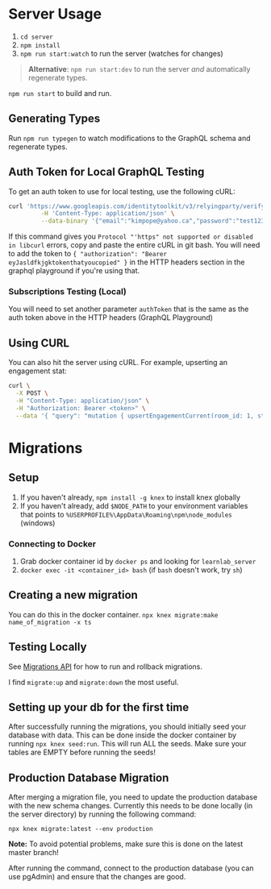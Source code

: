 # Server Usage
1. `cd server`
2. `npm install`
3. `npm run start:watch` to run the server (watches for changes)

> **Alternative**: `npm run start:dev` to run the server *and* automatically regenerate types.

`npm run start` to build and run.

## Generating Types
Run `npm run typegen` to watch modifications to the GraphQL schema and regenerate types.

## Auth Token for Local GraphQL Testing
To get an auth token to use for local testing, use the following cURL:
```bash
curl 'https://www.googleapis.com/identitytoolkit/v3/relyingparty/verifyPassword?key=AIzaSyDqWf-FmQC1aQU3SMRT6Z2i7--6l_ltmW0' \
         -H 'Content-Type: application/json' \
         --data-binary '{"email":"kimpope@yahoo.ca","password":"test123","returnSecureToken":true}'
```
If this command gives you `Protocol "'https" not supported or disabled in libcurl` errors, copy and paste the entire cURL in git bash.
You will need to add the token to `{
                                     "authorization": "Bearer eyJasldfkjgktokenthatyoucopied"
                                   }` in the HTTP headers section in the graphql playground if you're using that.
### Subscriptions Testing (Local)
You will need to set another parameter `authToken` that is the same as the auth token above in the HTTP headers (GraphQL Playground)

## Using CURL
You can also hit the server using cURL. For example, upserting an engagement stat:
```bash
curl \
  -X POST \
  -H "Content-Type: application/json" \
  -H "Authorization: Bearer <token>" \
  --data '{ "query": "mutation { upsertEngagementCurrent(room_id: 1, student_id: 1, score: 100, classification: \"ENGAGED\", created_at: 1605154556229){success\n message\n}}" }' http://localhost:4000
```

# Migrations
## Setup
1. If you haven't already, `npm install -g knex` to install knex globally
2. If you haven't already, add `$NODE_PATH` to your environment variables that points to `%USERPROFILE%\AppData\Roaming\npm\node_modules` (windows)

### Connecting to Docker
1. Grab docker container id by `docker ps` and looking for `learnlab_server`
2. `docker exec -it <container_id> bash` (if `bash` doesn't work, try `sh`)

## Creating a new migration
You can do this in the docker container. 
`npx knex migrate:make name_of_migration -x ts`

## Testing Locally
See [Migrations API](http://knexjs.org/#Migrations-API) for how to run and rollback migrations.

I find `migrate:up` and `migrate:down` the most useful.

## Setting up your db for the first time
After successfully running the migrations, you should initially seed your database with data. This can be done inside the docker container by running `npx knex seed:run`. This will run ALL the seeds. Make sure your tables are EMPTY before running the seeds!

## Production Database Migration
After merging a migration file, you need to update the production database with the new schema changes. Currently this needs to be done locally (in the server directory) by running the following command:

`npx knex migrate:latest --env production`

**Note:** To avoid potential problems, make sure this is done on the latest master branch!

After running the command, connect to the production database (you can use pgAdmin) and ensure that the changes are good.
